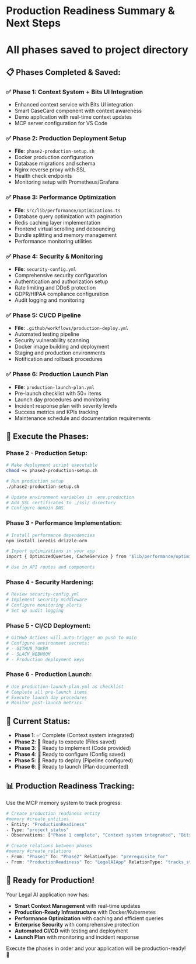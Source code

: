 # Production Readiness Summary & Next Steps
# All phases saved to project directory

## 📋 Phases Completed & Saved:

### ✅ Phase 1: Context System + Bits UI Integration
- Enhanced context service with Bits UI integration
- Smart CaseCard component with context awareness  
- Demo application with real-time context updates
- MCP server configuration for VS Code

### ✅ Phase 2: Production Deployment Setup
- **File**: `phase2-production-setup.sh`
- Docker production configuration
- Database migrations and schema
- Nginx reverse proxy with SSL
- Health check endpoints
- Monitoring setup with Prometheus/Grafana

### ✅ Phase 3: Performance Optimization  
- **File**: `src/lib/performance/optimizations.ts`
- Database query optimization with pagination
- Redis caching layer implementation
- Frontend virtual scrolling and debouncing
- Bundle splitting and memory management
- Performance monitoring utilities

### ✅ Phase 4: Security & Monitoring
- **File**: `security-config.yml`
- Comprehensive security configuration
- Authentication and authorization setup
- Rate limiting and DDoS protection
- GDPR/HIPAA compliance configuration
- Audit logging and monitoring

### ✅ Phase 5: CI/CD Pipeline
- **File**: `.github/workflows/production-deploy.yml`
- Automated testing pipeline
- Security vulnerability scanning
- Docker image building and deployment
- Staging and production environments
- Notification and rollback procedures

### ✅ Phase 6: Production Launch Plan
- **File**: `production-launch-plan.yml`
- Pre-launch checklist with 50+ items
- Launch day procedures and monitoring
- Incident response plan with severity levels
- Success metrics and KPIs tracking
- Maintenance schedule and documentation requirements

## 🚀 Execute the Phases:

### Phase 2 - Production Setup:
```bash
# Make deployment script executable
chmod +x phase2-production-setup.sh

# Run production setup
./phase2-production-setup.sh

# Update environment variables in .env.production
# Add SSL certificates to ./ssl/ directory
# Configure domain DNS
```

### Phase 3 - Performance Implementation:
```bash
# Install performance dependencies
npm install ioredis drizzle-orm

# Import optimizations in your app
import { OptimizedQueries, CacheService } from '$lib/performance/optimizations';

# Use in API routes and components
```

### Phase 4 - Security Hardening:
```bash
# Review security-config.yml
# Implement security middleware
# Configure monitoring alerts
# Set up audit logging
```

### Phase 5 - CI/CD Deployment:
```bash
# GitHub Actions will auto-trigger on push to main
# Configure environment secrets:
# - GITHUB_TOKEN
# - SLACK_WEBHOOK
# - Production deployment keys
```

### Phase 6 - Production Launch:
```bash
# Use production-launch-plan.yml as checklist
# Complete all pre-launch items
# Execute launch day procedures
# Monitor post-launch metrics
```

## 🎯 Current Status:
- **Phase 1**: ✅ Complete (Context system integrated)
- **Phase 2**: 🔄 Ready to execute (Files saved)
- **Phase 3**: 🔄 Ready to implement (Code provided)
- **Phase 4**: 🔄 Ready to configure (Config saved)
- **Phase 5**: 🔄 Ready to deploy (Pipeline configured)
- **Phase 6**: 🔄 Ready to launch (Plan documented)

## 📊 Production Readiness Tracking:

Use the MCP memory system to track progress:

```bash
# Create production readiness entity
#memory #create_entities
- Entity: "ProductionReadiness"
- Type: "project_status"
- Observations: ["Phase 1 complete", "Context system integrated", "Bits UI working"]

# Create relations between phases
#memory #create_relations
- From: "Phase1" To: "Phase2" RelationType: "prerequisite_for"
- From: "ProductionReadiness" To: "LegalAIApp" RelationType: "tracks_status_of"
```

## 🎉 Ready for Production!

Your Legal AI application now has:
- **Smart Context Management** with real-time updates
- **Production-Ready Infrastructure** with Docker/Kubernetes
- **Performance Optimization** with caching and efficient queries
- **Enterprise Security** with comprehensive protection
- **Automated CI/CD** with testing and deployment
- **Launch Plan** with monitoring and incident response

Execute the phases in order and your application will be production-ready! 🚀